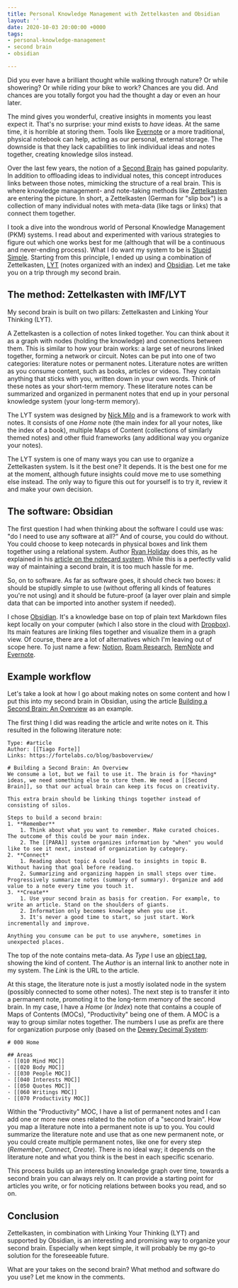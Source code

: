 ```yaml
---
title: Personal Knowledge Management with Zettelkasten and Obsidian
layout: ''
date: 2020-10-03 20:00:00 +0000
tags:
- personal-knowledge-management
- second brain
- obsidian

---
```

Did you ever have a brilliant thought while walking through nature? Or while showering? Or while riding your bike to work? Chances are you did. And chances are you totally forgot you had the thought a day or even an hour later.

The mind gives you wonderful, creative insights in moments you least expect it. That's no surprise: your mind exists to _have_ ideas. At the same time, it is horrible at storing them. Tools like [Evernote](https://evernote.com/) or a more traditional, physical notebook can help, acting as our personal, external storage. The downside is that they lack capabilities to link individual ideas and notes together, creating knowledge silos instead.

Over the last few years, the notion of a [Second Brain](https://fortelabs.co/blog/basboverview/) has gained popularity. In addition to offloading ideas to individual notes, this concept introduces links between those notes, mimicking the structure of a real brain. This is where knowledge management- and note-taking methods like [Zettelkasten](https://zettelkasten.de/) are entering the picture. In short, a Zettelkasten (German for "slip box") is a collection of many individual notes with meta-data (like tags or links) that connect them together.

I took a dive into the wondrous world of Personal Knowledge Management (PKM) systems. I read about and experimented with various strategies to figure out which one works best for me (although that will be a continuous and never-ending process). What I do want my system to be is [Stupid Simple](https://en.wikipedia.org/wiki/KISS_principle). Starting from this principle, I ended up using a combination of Zettelkasten, [LYT](https://forum.obsidian.md/t/lyt-kit-live-on-obsidian-publish-downloadable-on-oct-13th/390) (notes organized with an index) and [Obsidian](https://obsidian.md/). Let me take you on a trip through my second brain.

## The method: Zettelkasten with IMF/LYT

My second brain is built on two pillars: Zettelkasten and Linking Your Thinking (LYT).

A Zettelkasten is a collection of notes linked together. You can think about it as a graph with nodes (holding the knowledge) and connections between them. This is similar to how your brain works: a large set of neurons linked together, forming a network or circuit. Notes can be put into one of two categories: literature notes or permanent notes. Literature notes are written as you consume content, such as books, articles or videos. They contain anything that sticks with you, written down in your own words. Think of these notes as your short-term memory. These literature notes can be summarized and organized in permanent notes that end up in your personal knowledge system (your long-term memory).

The LYT system was designed by [Nick Milo](https://twitter.com/nickmilo?lang=en) and is a framework to work with notes. It consists of one _Home_ note (the main index for all your notes, like the index of a book), multiple Maps of Content (collections of similarly themed notes) and other fluid frameworks (any additional way you organize your notes).

The LYT system is one of many ways you can use to organize a Zettelkasten system. Is it the best one? It depends. It is the best one for me at the moment, although future insights could move me to use something else instead. The only way to figure this out for yourself is to try it, review it and make your own decision.

## The software: Obsidian

The first question I had when thinking about the software I could use was: "do I need to use any software at all?" And of course, you could do without. You could choose to keep notecards in physical boxes and link them together using a relational system. Author [Ryan Holiday](https://ryanholiday.net/) does this, as he explained in his [article on the notecard system](https://ryanholiday.net/the-notecard-system-the-key-for-remembering-organizing-and-using-everything-you-read/). While this is a perfectly valid way of maintaining a second brain, it is too much hassle for me.

So, on to software. As far as software goes, it should check two boxes: it should be stupidly simple to use (without offering all kinds of features you're not using) and it should be future-proof (a layer over plain and simple data that can be imported into another system if needed).

I chose [Obsidian](https://obsidian.md/). It's a knowledge base on top of plain text Markdown files kept locally on your computer (which I also store in the cloud with [Dropbox](https://www.dropbox.com/h)). Its main features are linking files together and visualize them in a graph view. Of course, there are a lot of alternatives which I'm leaving out of scope here. To just name a few: [Notion](https://www.notion.so/Clips-783299e2c1c0450a81f3e2173fcda0c6), [Roam Research](https://roamresearch.com/), [RemNote](https://www.remnote.io/) and [Evernote](https://evernote.com/).

## Example workflow

Let's take a look at how I go about making notes on some content and how I put this into my second brain in Obsidian, using the article [Building a Second Brain: An Overview](https://fortelabs.co/blog/basboverview/) as an example.

The first thing I did was reading the article and write notes on it. This resulted in the following literature note:

    Type: #article 
    Author: [[Tiago Forte]]
    Links: https://fortelabs.co/blog/basboverview/
    
    # Building a Second Brain: An Overview
    We consume a lot, but we fail to use it. The brain is for *having* ideas, we need something else to store them. We need a [[Second Brain]], so that our actual brain can keep its focus on creativity.
    
    This extra brain should be linking things together instead of consisting of silos.
    
    Steps to build a second brain:
    1. **Remember**
    	1. Think about what you want to remember. Make curated choices. The outcome of this could be your main index.
    	2. The [[PARA]] system organizes information by "when" you would like to see it next, instead of organization by category.
    2. **Connect*
    	1. Reading about topic A could lead to insights in topic B. Without having that goal before reading.
    	2. Summarizing and organizing happen in small steps over time. Progressively summarize notes (summary of summary). Organize and add value to a note every time you touch it.
    3. **Create**
    	1. Use your second brain as basis for creation. For example, to write an article. Stand on the shoulders of giants.
    	2. Information only becomes knowlege when you use it.
    	3. It's never a good time to start, so just start. Work incrementally and improve.
    
    Anything you consume can be put to use anywhere, sometimes in unexpected places.

The top of the note contains meta-data. As _Type_ I use an [object tag](https://zettelkasten.de/posts/object-tags-vs-topic-tags/), showing the kind of content. The _Author_ is an internal link to another note in my system. The _Link_ is the URL to the article.

At this stage, the literature note is just a mostly isolated node in the system (possibly connected to some other notes). The next step is to transfer it into a permanent note, promoting it to the long-term memory of the second brain. In my case, I have a _Home_ (or _Index_) note that contains a couple of Maps of Contents (MOCs), "Productivity" being one of them. A MOC is a way to group similar notes together. The numbers I use as prefix are there for organization purpose only (based on the [Dewey Decimal System](https://en.wikipedia.org/wiki/Dewey_Decimal_Classification):

    # 000 Home
    
    ## Areas
    - [[010 Mind MOC]]
    - [[020 Body MOC]]
    - [[030 People MOC]]
    - [[040 Interests MOC]]
    - [[050 Quotes MOC]]
    - [[060 Writings MOC]]
    - [[070 Productivity MOC]]

Within the "Productivity" MOC, I have a list of permanent notes and I can add one or more new ones related to the notion of a "second brain". How you map a literature note into a permanent note is up to you. You could summarize the literature note and use that as one new permanent note, or you could create multiple permanent notes, like one for every step (_Remember_, _Connect_, _Create_). There is no ideal way; it depends on the literature note and what you think is the best in each specific scenario.

This process builds up an interesting knowledge graph over time, towards a second brain you can always rely on. It can provide a starting point for articles you write, or for noticing relations between books you read, and so on.

## Conclusion

Zettelkasten, in combination with Linking Your Thinking (LYT) and supported by Obsidian, is an interesting and promising way to organize your second brain. Especially when kept simple, it will probably be my go-to solution for the foreseeable future.

What are your takes on the second brain? What method and software do you use? Let me know in the comments.